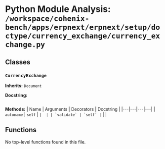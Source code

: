 # Python Module Analysis: `/workspace/cohenix-bench/apps/erpnext/erpnext/setup/doctype/currency_exchange/currency_exchange.py`

## Classes

### `CurrencyExchange`
**Inherits:** `Document`


**Docstring:**
```

```

**Methods:**
| Name | Arguments | Decorators | Docstring |
|---|---|---|---|
| `autoname` | `self` | `` |  |
| `validate` | `self` | `` |  |





## Functions

No top-level functions found in this file.

